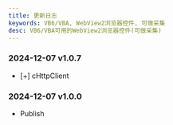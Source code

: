 ```yaml
---
title: 更新日志
keywords: VB6/VBA, WebView2浏览器控件, 可做采集
desc: VB6/VBA可用的WebView2浏览器控件(可做采集)
---
```


### 2024-12-07 v1.0.7
- [+] cHttpClient

### 2024-12-07 v1.0.0
- Publish